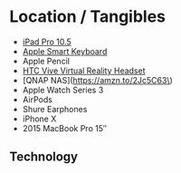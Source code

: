 # Location / Tangibles

* [iPad Pro 10.5](https://amzn.to/2pTTI8T)
* [Apple Smart Keyboard](https://amzn.to/2Gp8e2L)
* Apple Pencil
* [HTC Vive Virtual Reality Headset](https://amzn.to/2pTYByM)
* [QNAP NAS](https://amzn.to/2Jc5C63\)
* Apple Watch Series 3
* AirPods
* Shure Earphones
* iPhone X
* 2015 MacBook Pro 15″

## Technology

